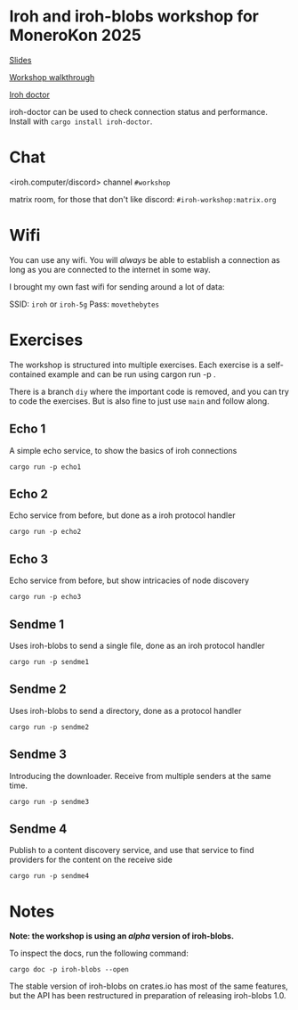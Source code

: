 # Iroh and iroh-blobs workshop for MoneroKon 2025

[Slides](https://docs.google.com/presentation/d/e/2PACX-1vR6Zh-yEPxU_-Q3ZRjUCrA96FdH-hxrmNMabvghKH9QotQ8hSGos-jV9lr_EEyKYlwzhooeL1xtyLAs/pub?start=false&loop=false&delayms=3000)

[Workshop walkthrough](https://hackmd.io/RkVPciqHTH2eekd29pQYyQ?view)

[Iroh doctor](https://crates.io/crates/iroh-doctor)

iroh-doctor can be used to check connection status and performance. Install with `cargo install iroh-doctor`.

# Chat

<iroh.computer/discord> channel `#workshop`

matrix room, for those that don't like discord: `#iroh-workshop:matrix.org`

# Wifi

You can use any wifi. You will *always* be able to establish a connection as long as you are connected to the internet in some way.

I brought my own fast wifi for sending around a lot of data:

SSID: `iroh` or `iroh-5g`
Pass: `movethebytes`

# Exercises

The workshop is structured into multiple exercises. Each exercise is a
self-contained example and can be run using cargon run -p <lessonname>.

There is a branch `diy` where the important code is removed, and you can try
to code the exercises. But is also fine to just use `main` and follow along.

## Echo 1

A simple echo service, to show the basics of iroh connections

```
cargo run -p echo1
```

## Echo 2

Echo service from before, but done as a iroh protocol handler

```
cargo run -p echo2
```

## Echo 3

Echo service from before, but show intricacies of node discovery

```
cargo run -p echo3
```

## Sendme 1

Uses iroh-blobs to send a single file, done as an iroh protocol handler

```
cargo run -p sendme1
```

## Sendme 2

Uses iroh-blobs to send a directory, done as a protocol handler

```
cargo run -p sendme2
```

## Sendme 3

Introducing the downloader. Receive from multiple senders at the same time.

```
cargo run -p sendme3
```

## Sendme 4

Publish to a content discovery service, and use that service to find providers
for the content on the receive side

```
cargo run -p sendme4
```

# Notes

<b>Note: the workshop is using an *alpha* version of iroh-blobs.</b>

To inspect the
docs, run the following command:

```
cargo doc -p iroh-blobs --open
```

The stable version of iroh-blobs on crates.io has most of the same features, but
the API has been restructured in preparation of releasing iroh-blobs 1.0.
